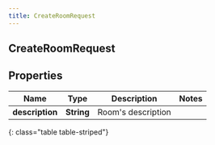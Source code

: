 ```yaml
---
title: CreateRoomRequest
---
```

## CreateRoomRequest


## Properties

| Name | Type | Description | Notes |
| ------------ | ------------- | ------------- | ------------- |
| **description** | <!----><!---->**String**<!----> | Room's description |  |
{: class="table table-striped"}



